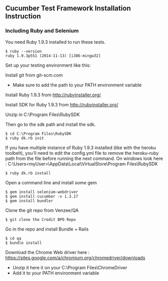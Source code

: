## Cucumber Test Framework Installation Instruction
### Including Ruby and Selenium

You need Ruby 1.9.3 installed to run these tests.

    $ ruby --version
    ruby 1.9.3p551 (2014-11-13) [i386-mingw32]

Set up your testing environment like this:

Install git from git-scm.com
- Make sure to add the path to your PATH environment variable

Install Ruby 1.9.3 from http://rubyinstaller.org/

Install SDK for Ruby 1.9.3 from http://rubyinstaller.org/

Unzip in C:\Program Files\RubySDK

Then go to the sdk path and install the sdk.

    $ cd C:\Program Files\RubySDK
    $ ruby dk.rb init
    
If you have multiple instance of Ruby 1.9.3 installed (like with the heroku toolbelt), you'll need to edit the config.yml file to remove the heroku-ruby path from the file before running the next command.  On windows look here : C:\Users\<myUser>\AppData\Local\VirtualStore\Program Files\RubySDK

    $ ruby dk.rb install

Open a command line and install some gem

    $ gem install selenium-webdriver
    $ gem install cucumber -v 1.3.17
    $ gem install bundler

Clone the git repo from Venzee/QA

    $ git clone the Credit BPO Repo

Go in the repo and install Bundle + Rails

    $ cd qa
    $ bundle install

 Download the Chrome Web driver here : https://sites.google.com/a/chromium.org/chromedriver/downloads
 - Unzip it here it on your C:\Program Files\ChromeDriver
 - Add it to your PATH environment variable